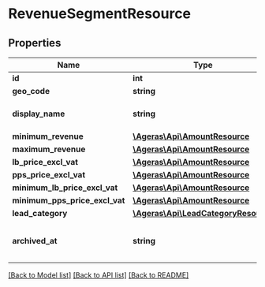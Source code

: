 # RevenueSegmentResource

## Properties
Name | Type | Description | Notes
------------ | ------------- | ------------- | -------------
**id** | **int** | Primary ID. | [optional] 
**geo_code** | **string** | Geo code. | [optional] 
**display_name** | **string** | Human-readable name. | [optional] 
**minimum_revenue** | [**\Ageras\Api\AmountResource**](AmountResource.md) |  | [optional] 
**maximum_revenue** | [**\Ageras\Api\AmountResource**](AmountResource.md) |  | [optional] 
**lb_price_excl_vat** | [**\Ageras\Api\AmountResource**](AmountResource.md) |  | [optional] 
**pps_price_excl_vat** | [**\Ageras\Api\AmountResource**](AmountResource.md) |  | [optional] 
**minimum_lb_price_excl_vat** | [**\Ageras\Api\AmountResource**](AmountResource.md) |  | [optional] 
**minimum_pps_price_excl_vat** | [**\Ageras\Api\AmountResource**](AmountResource.md) |  | [optional] 
**lead_category** | [**\Ageras\Api\LeadCategoryResource**](LeadCategoryResource.md) |  | [optional] 
**archived_at** | **string** | If and when was the segment archived. | [optional] 

[[Back to Model list]](../README.md#documentation-for-models) [[Back to API list]](../README.md#documentation-for-api-endpoints) [[Back to README]](../README.md)


